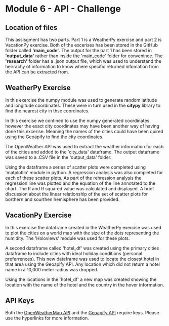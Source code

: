 # Module 6 - API - Challenge

## Location of files
This assisgment has two parts. Part 1 is a WeatherPy exercise and part 2 is VacationPy exercise. Both of the excerises has been stored in the GitHub folder called **'main_code'**. The output for the part 1 has been stored in **'output_data'** rather than inside the 'main_code' folder for convenince.  The **'research'** folder has a .json output file, which was used to understand the heirrachy of information to know where specific returned infomation from the API can be extracted from.

## WeatherPy Exercise
In this exercise the numpy module was used to generate random latitude and longitude coordinates. These were in turn used in the **citypy** library to find the nearest city in thse coordinates.

In this exercise we contined to use the numpy generated coordinates however the exact city coordinates may have been another way of having done this excerise. Meaning the names of the cities could have been quired using the Geoapify to find the city coordinates.

The OpenWeather API was used to extract the weather information for each of the cities and added to the 'city_data' dataframe. The output dataframe was saved to a .CSV file in the 'output_data' folder.

Using the dataframe a series of scatter plots were completed using 'matplotlib' module in python. A regression analysis was also completed for each of these scatter plots. As part of the rehression analysis the regression line was plotted and the equation of the line annotated to the chart.  The R and R squared value was calculated and displayed. A brief discussion about the linear relationship of the set of scatter plots for borthern and sourthen hemisphere has been provided.

## VacationPy Exercise
In this exercise the dataframe created in the WeatherPy exercise was used to plot the cities on a world map with the size of the dots representing the humidity.  The 'Holoviews' module was used for these plots.

A second dataframe called 'hotel_df' was created using the primary cities dataframe to include cities with ideal holiday conditions (personal preferrences). This new dataframe was used to locate the closest hotel in that area using the Geoapify API. Any location which did not return a hotel name in a 10,000 meter radius was dropped. 

Using the locations in the 'hotel_df' a new map was created showing the location with the name of the hotel and the country in the hover information.

## API Keys
Both the [OpenWeatherMap API](https://openweathermap.org/api) and the [Geoapify API](https://www.geoapify.com/) require keys. Please use the hyperlinks for more information.